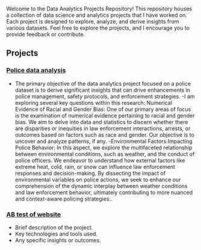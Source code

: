 
Welcome to the Data Analytics Projects Repository! This repository houses a collection of data science and analytics projects that I have worked on. Each project is designed to explore, analyze, and derive insights from various datasets. Feel free to explore the projects, and I encourage you to provide feedback or contribute.

## Projects

### [Police data analysis](link_to_project_1)
- The primary objective of the data analytics project focused on a police dataset is to derive significant insights that can drive enhancements in police management, safety protocols, and enforcement strategies.
-I am exploring several key questions within this research:
Numerical Evidence of Racial and Gender Bias: One of our primary areas of focus is the examination of numerical evidence pertaining to racial and gender bias. We aim to delve into data and statistics to discern whether there are disparities or inequities in law enforcement interactions, arrests, or outcomes based on factors such as race and gender. Our objective is to uncover and analyze patterns, if any.
-Environmental Factors Impacting Police Behavior: In this aspect, we explore the multifaceted relationship between environmental conditions, such as weather, and the conduct of police officers. We endeavor to understand how external factors like extreme heat, cold, rain, or snow can influence law enforcement responses and decision-making. By dissecting the impact of environmental variables on police actions, we seek to enhance our comprehension of the dynamic interplay between weather conditions and law enforcement behavior, ultimately contributing to more nuanced and context-aware policing strategies..


### [AB test of website](link_to_project_2)
- Brief description of the project.
- Key technologies and tools used.
- Any specific insights or outcomes.

